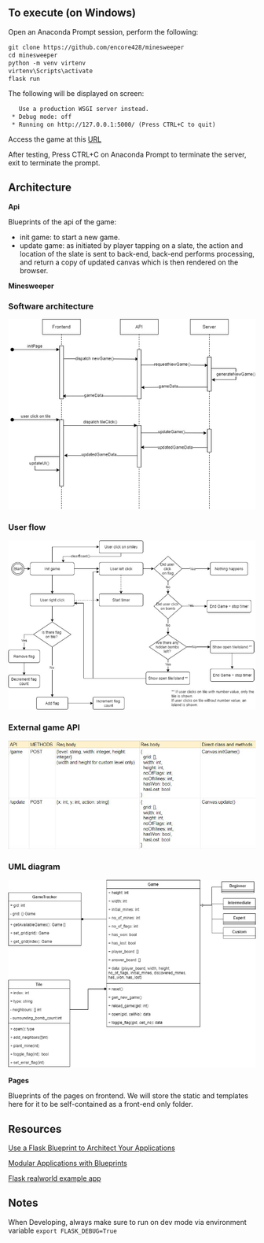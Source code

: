## To execute (on Windows)

Open an Anaconda Prompt session, perform the following:

```
git clone https://github.com/encore428/minesweeper
cd minesweeper
python -m venv virtenv
virtenv\Scripts\activate
flask run
```

The following will be displayed on screen:
```
   Use a production WSGI server instead.
 * Debug mode: off
 * Running on http://127.0.0.1:5000/ (Press CTRL+C to quit)
 ```
 
 Access the game at this [URL](http://127.0.0.1:5000/)
 
 After testing, Press CTRL+C on Anaconda Prompt to terminate the server, exit to terminate the prompt.
 
## Architecture

**Api**

Blueprints of the api of the game:

- init game: to start a new game.
- update game: as initiated by player tapping on a slate, the action and location of the slate is sent to back-end, back-end performs processing, and return a copy of updated canvas which is then rendered on the browser.

**Minesweeper**

### Software architecture

![software architecture](/software-architecture.jpg)

### User flow

![user flow](/user-flow.jpg)

### External game API

![external api](/external-api-design.jpg)

### UML diagram

![uml diagram](/uml.jpg)

**Pages**

Blueprints of the pages on frontend. We will store the static and templates here for it to be self-contained as a front-end only folder.

## Resources

[Use a Flask Blueprint to Architect Your Applications](https://realpython.com/flask-blueprint/)

[Modular Applications with Blueprints](https://flask.palletsprojects.com/en/2.0.x/blueprints/)

[Flask realworld example app](https://github.com/gothinkster/flask-realworld-example-app)

## Notes

When Developing, always make sure to run on dev mode via environment variable `export FLASK_DEBUG=True`
